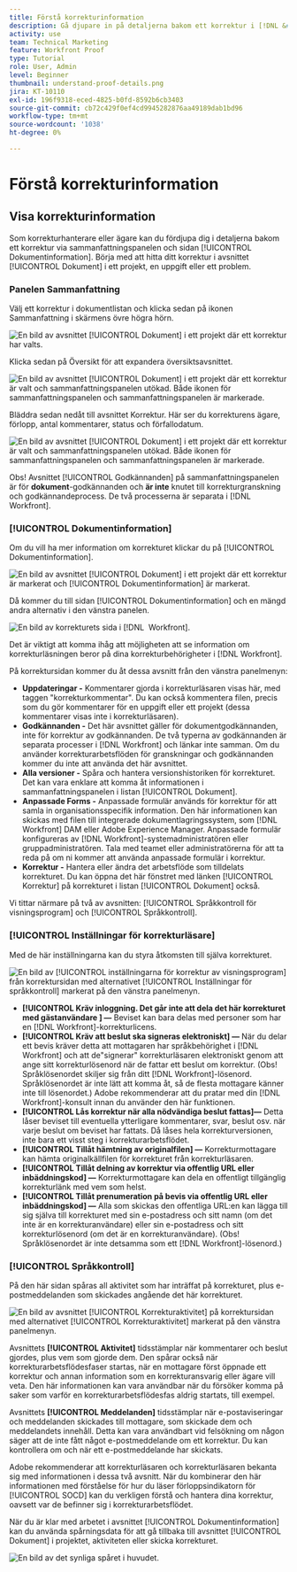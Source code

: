 ```yaml
---
title: Förstå korrekturinformation
description: Gå djupare in på detaljerna bakom ett korrektur i [!DNL &#x200B; Workfront] genom sammanfattningspanelen och sidan [!UICONTROL Dokumentinformation].
activity: use
team: Technical Marketing
feature: Workfront Proof
type: Tutorial
role: User, Admin
level: Beginner
thumbnail: understand-proof-details.png
jira: KT-10110
exl-id: 196f9318-eced-4825-b0fd-8592b6cb3403
source-git-commit: cb72c429f0ef4cd9945282876aa49189dab1bd96
workflow-type: tm+mt
source-wordcount: '1038'
ht-degree: 0%

---
```


# Förstå korrekturinformation

## Visa korrekturinformation

Som korrekturhanterare eller ägare kan du fördjupa dig i detaljerna bakom ett korrektur via sammanfattningspanelen och sidan [!UICONTROL Dokumentinformation]. Börja med att hitta ditt korrektur i avsnittet [!UICONTROL Dokument] i ett projekt, en uppgift eller ett problem.

### Panelen Sammanfattning

Välj ett korrektur i dokumentlistan och klicka sedan på ikonen Sammanfattning i skärmens övre högra hörn.

![En bild av avsnittet [!UICONTROL Dokument] i ett projekt där ett korrektur har valts.](assets/document-summary-1.png)

Klicka sedan på Översikt för att expandera översiktsavsnittet.

![En bild av avsnittet [!UICONTROL Dokument] i ett projekt där ett korrektur är valt och sammanfattningspanelen utökad. Både ikonen för sammanfattningspanelen och sammanfattningspanelen är markerade.](assets/document-summary-2.png)

Bläddra sedan nedåt till avsnittet Korrektur. Här ser du korrekturens ägare, förlopp, antal kommentarer, status och förfallodatum.

![En bild av avsnittet [!UICONTROL Dokument] i ett projekt där ett korrektur är valt och sammanfattningspanelen utökad. Både ikonen för sammanfattningspanelen och sammanfattningspanelen är markerade.](assets/document-summary-3.png)

Obs! Avsnittet [!UICONTROL Godkännanden] på sammanfattningspanelen är för **dokument**-godkännanden och **är inte** knutet till korrekturgranskning och godkännandeprocess. De två processerna är separata i [!DNL Workfront].

### [!UICONTROL Dokumentinformation]

Om du vill ha mer information om korrekturet klickar du på [!UICONTROL Dokumentinformation].

![En bild av avsnittet [!UICONTROL Dokument] i ett projekt där ett korrektur är markerat och [!UICONTROL Dokumentinformation] är markerat.](assets/document-summary-4.png)

Då kommer du till sidan [!UICONTROL Dokumentinformation] och en mängd andra alternativ i den vänstra panelen.

![En bild av korrekturets sida i [!DNL &#x200B; Workfront].](assets/document-details.png)

Det är viktigt att komma ihåg att möjligheten att se information om korrekturläsningen beror på dina korrekturbehörigheter i [!DNL Workfront].

På korrektursidan kommer du åt dessa avsnitt från den vänstra panelmenyn:

* **Uppdateringar -** Kommentarer gjorda i korrekturläsaren visas här, med taggen &quot;korrekturkommentar&quot;. Du kan också kommentera filen, precis som du gör kommentarer för en uppgift eller ett projekt (dessa kommentarer visas inte i korrekturläsaren).
* **Godkännanden -** Det här avsnittet gäller för dokumentgodkännanden, inte för korrektur av godkännanden. De två typerna av godkännanden är separata processer i [!DNL Workfront] och länkar inte samman. Om du använder korrekturarbetsflöden för granskningar och godkännanden kommer du inte att använda det här avsnittet.
* **Alla versioner -** Spåra och hantera versionshistoriken för korrekturet. Det kan vara enklare att komma åt informationen i sammanfattningspanelen i listan [!UICONTROL Dokument].
* **Anpassade Forms -** Anpassade formulär används för korrektur för att samla in organisationsspecifik information. Den här informationen kan skickas med filen till integrerade dokumentlagringssystem, som [!DNL Workfront] DAM eller Adobe Experience Manager. Anpassade formulär konfigureras av [!DNL Workfront]-systemadministratören eller gruppadministratören. Tala med teamet eller administratörerna för att ta reda på om ni kommer att använda anpassade formulär i korrektur.
* **Korrektur -** Hantera eller ändra det arbetsflöde som tilldelats korrekturet. Du kan öppna det här fönstret med länken [!UICONTROL Korrektur] på korrekturet i listan [!UICONTROL Dokument] också.

Vi tittar närmare på två av avsnitten: [!UICONTROL Språkkontroll för visningsprogram] och [!UICONTROL Språkkontroll].

### [!UICONTROL Inställningar för korrekturläsare]

Med de här inställningarna kan du styra åtkomsten till själva korrekturet.

![En bild av [!UICONTROL inställningarna för korrektur av visningsprogram] från korrektursidan med alternativet [!UICONTROL Inställningar för språkkontroll] markerat på den vänstra panelmenyn.](assets/proofing-settings-on-details-page.png)

* **[!UICONTROL Kräv inloggning. Det går inte att dela det här korrekturet med gästanvändare &#x200B;] —** Beviset kan bara delas med personer som har en [!DNL Workfront]-korrekturlicens.
* **[!UICONTROL Kräv att beslut ska signeras elektroniskt] —** När du delar ett bevis kräver detta att mottagaren har språkbehörighet i [!DNL Workfront] och att de&quot;signerar&quot; korrekturläsaren elektroniskt genom att ange sitt korrekturlösenord när de fattar ett beslut om korrektur. (Obs! Språklösenordet skiljer sig från ditt [!DNL Workfront]-lösenord. Språklösenordet är inte lätt att komma åt, så de flesta mottagare känner inte till lösenordet.) Adobe rekommenderar att du pratar med din [!DNL Workfront]-konsult innan du använder den här funktionen.
* **[!UICONTROL Lås korrektur när alla nödvändiga beslut fattas]—** Detta låser beviset till eventuella ytterligare kommentarer, svar, beslut osv. när varje beslut om beviset har fattats. Då låses hela korrekturversionen, inte bara ett visst steg i korrekturarbetsflödet.
* **[!UICONTROL Tillåt hämtning av originalfilen] —** Korrekturmottagare kan hämta originalkällfilen för korrekturet från korrekturläsaren.
* **[!UICONTROL Tillåt delning av korrektur via offentlig URL eller inbäddningskod] —** Korrekturmottagare kan dela en offentligt tillgänglig korrekturlänk med vem som helst.
* **[!UICONTROL Tillåt prenumeration på bevis via offentlig URL eller inbäddningskod] —** Alla som skickas den offentliga URL:en kan lägga till sig själva till korrekturet med sin e-postadress och sitt namn (om det inte är en korrekturanvändare) eller sin e-postadress och sitt korrekturlösenord (om det är en korrekturanvändare). (Obs! Språklösenordet är inte detsamma som ett [!DNL Workfront]-lösenord.)


### [!UICONTROL Språkkontroll]

På den här sidan spåras all aktivitet som har inträffat på korrekturet, plus e-postmeddelanden som skickades angående det här korrekturet.

![En bild av avsnittet [!UICONTROL Korrekturaktivitet] på korrektursidan med alternativet [!UICONTROL Korrekturaktivitet] markerat på den vänstra panelmenyn.](assets/proofing-activity-in-details.png)

Avsnittets **[!UICONTROL Aktivitet]** tidsstämplar när kommentarer och beslut gjordes, plus vem som gjorde dem. Den spårar också när korrekturarbetsflödesfaser startas, när en mottagare först öppnade ett korrektur och annan information som en korrekturansvarig eller ägare vill veta. Den här informationen kan vara användbar när du försöker komma på saker som varför en korrekturarbetsflödesfas aldrig startats, till exempel.

Avsnittets **[!UICONTROL Meddelanden]** tidsstämplar när e-postaviseringar och meddelanden skickades till mottagare, som skickade dem och meddelandets innehåll. Detta kan vara användbart vid felsökning om någon säger att de inte fått något e-postmeddelande om ett korrektur. Du kan kontrollera om och när ett e-postmeddelande har skickats.

Adobe rekommenderar att korrekturläsaren och korrekturläsaren bekanta sig med informationen i dessa två avsnitt. När du kombinerar den här informationen med förståelse för hur du läser förloppsindikatorn för [!UICONTROL SOCD] kan du verkligen förstå och hantera dina korrektur, oavsett var de befinner sig i korrekturarbetsflödet.

När du är klar med arbetet i avsnittet [!UICONTROL Dokumentinformation] kan du använda spårningsdata för att gå tillbaka till avsnittet [!UICONTROL Dokument] i projektet, aktiviteten eller skicka korrekturet.

![En bild av det synliga spåret i huvudet.](assets/proof-breadcrumb.png)

<!--
#### Learn more
* [!UICONTROL Document details] overview
* Add a custom form to a document
* Request document approvals
* Summary for documents overview
* View activity on a proof within [!DNL Workfront]
-->
